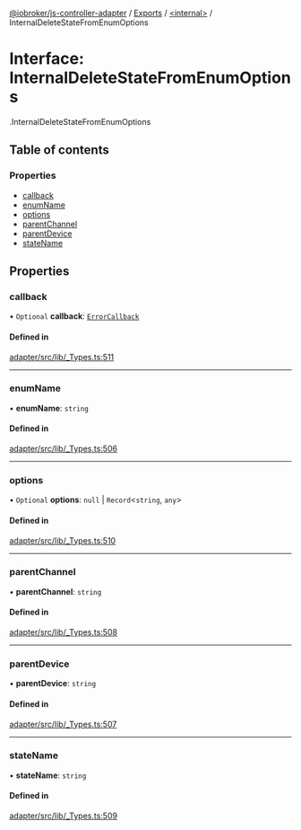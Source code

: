 [@iobroker/js-controller-adapter](../README.md) / [Exports](../modules.md) / [<internal\>](../modules/internal_.md) / InternalDeleteStateFromEnumOptions

# Interface: InternalDeleteStateFromEnumOptions

[<internal>](../modules/internal_.md).InternalDeleteStateFromEnumOptions

## Table of contents

### Properties

- [callback](internal_.InternalDeleteStateFromEnumOptions.md#callback)
- [enumName](internal_.InternalDeleteStateFromEnumOptions.md#enumname)
- [options](internal_.InternalDeleteStateFromEnumOptions.md#options)
- [parentChannel](internal_.InternalDeleteStateFromEnumOptions.md#parentchannel)
- [parentDevice](internal_.InternalDeleteStateFromEnumOptions.md#parentdevice)
- [stateName](internal_.InternalDeleteStateFromEnumOptions.md#statename)

## Properties

### callback

• `Optional` **callback**: [`ErrorCallback`](../modules/internal_.md#errorcallback)

#### Defined in

[adapter/src/lib/_Types.ts:511](https://github.com/ioBroker/ioBroker.js-controller/blob/297e6576/packages/adapter/src/lib/_Types.ts#L511)

___

### enumName

• **enumName**: `string`

#### Defined in

[adapter/src/lib/_Types.ts:506](https://github.com/ioBroker/ioBroker.js-controller/blob/297e6576/packages/adapter/src/lib/_Types.ts#L506)

___

### options

• `Optional` **options**: ``null`` \| `Record`<`string`, `any`\>

#### Defined in

[adapter/src/lib/_Types.ts:510](https://github.com/ioBroker/ioBroker.js-controller/blob/297e6576/packages/adapter/src/lib/_Types.ts#L510)

___

### parentChannel

• **parentChannel**: `string`

#### Defined in

[adapter/src/lib/_Types.ts:508](https://github.com/ioBroker/ioBroker.js-controller/blob/297e6576/packages/adapter/src/lib/_Types.ts#L508)

___

### parentDevice

• **parentDevice**: `string`

#### Defined in

[adapter/src/lib/_Types.ts:507](https://github.com/ioBroker/ioBroker.js-controller/blob/297e6576/packages/adapter/src/lib/_Types.ts#L507)

___

### stateName

• **stateName**: `string`

#### Defined in

[adapter/src/lib/_Types.ts:509](https://github.com/ioBroker/ioBroker.js-controller/blob/297e6576/packages/adapter/src/lib/_Types.ts#L509)
